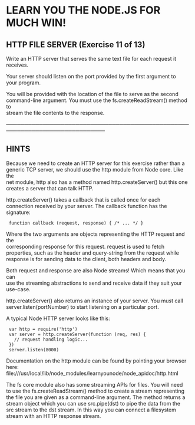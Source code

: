 # LEARN YOU THE NODE.JS FOR MUCH WIN!  

## HTTP FILE SERVER (Exercise 11 of 13)  

  Write an HTTP server that serves the same text file for each request it  
  receives.  

  Your server should listen on the port provided by the first argument to  
  your program.  

  You will be provided with the location of the file to serve as the second  
  command-line argument. You must use the fs.createReadStream() method to  
  stream the file contents to the response.  

 ─────────────────────────────────────────────────────────────────────────────  

## HINTS  

  Because we need to create an HTTP server for this exercise rather than a  
  generic TCP server, we should use the http module from Node core. Like the  
  net module, http also has a method named http.createServer() but this one  
  creates a server that can talk HTTP.  

  http.createServer() takes a callback that is called once for each  
  connection received by your server. The callback function has the  
  signature:  

     function callback (request, response) { /* ... */ }  

  Where the two arguments are objects representing the HTTP request and the  
  corresponding response for this request. request is used to fetch  
  properties, such as the header and query-string from the request while  
  response is for sending data to the client, both headers and body.  

  Both request and response are also Node streams! Which means that you can  
  use the streaming abstractions to send and receive data if they suit your  
  use-case.  

  http.createServer() also returns an instance of your server. You must call  
  server.listen(portNumber) to start listening on a particular port.  

  A typical Node HTTP server looks like this:  

     var http = require('http')  
     var server = http.createServer(function (req, res) {  
       // request handling logic...  
     })  
     server.listen(8000)  

  Documentation on the http module can be found by pointing your browser  
  here:  
  file:///usr/local/lib/node_modules/learnyounode/node_apidoc/http.html  

  The fs core module also has some streaming APIs for files. You will need  
  to use the fs.createReadStream() method to create a stream representing  
  the file you are given as a command-line argument. The method returns a  
  stream object which you can use src.pipe(dst) to pipe the data from the  
  src stream to the dst stream. In this way you can connect a filesystem  
  stream with an HTTP response stream.
